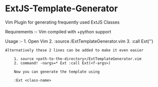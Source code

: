 # ExtJS-Template-Generator
Vim Plugin for generating frequently used ExtJS Classes

Requirements :-
	Vim compiled with +python support
	
Usage :-
	1. Open Vim
	2. :source <path-to-the-directory>/ExtTemplateGenerator.vim
	3. :call Ext('<class-name>')

	Alternatively these 2 lines can be added to make it even easier
	
		1. source <path-to-the-directory>/ExtTemplateGenerator.vim
		2. command! -nargs=* Ext :call Ext(<f-args>)
	
		Now you can generate the template using
		
		:Ext <class-name>